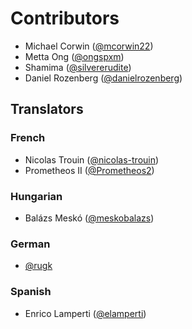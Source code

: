 # Contributors
 
 * Michael Corwin ([@mcorwin22](https://github.com/mcorwin22))
 * Metta Ong ([@ongspxm](https://github.com/ongspxm))
 * Shamima ([@silvererudite](https://github.com/silvererudite))
 * Daniel Rozenberg ([@danielrozenberg](https://github.com/danielrozenberg))

## Translators

### French

- Nicolas Trouin ([@nicolas-trouin](https://github.com/nicolas-trouin))
- Prometheos II ([@Prometheos2](https://github.com/Prometheos2))

### Hungarian

-  Balázs Meskó ([@meskobalazs](https://github.com/meskobalazs))

### German

- [@rugk](https://github.com/rugk)

### Spanish

- Enrico Lamperti ([@elamperti](https://github.com/elamperti))
